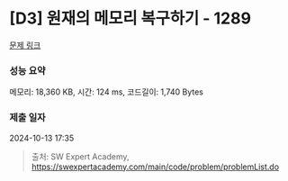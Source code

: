# [D3] 원재의 메모리 복구하기 - 1289 

[문제 링크](https://swexpertacademy.com/main/code/problem/problemDetail.do?contestProbId=AV19AcoKI9sCFAZN) 

### 성능 요약

메모리: 18,360 KB, 시간: 124 ms, 코드길이: 1,740 Bytes

### 제출 일자

2024-10-13 17:35



> 출처: SW Expert Academy, https://swexpertacademy.com/main/code/problem/problemList.do